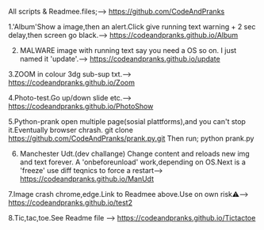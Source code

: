 All scripts & Readmee.files;-->
https://github.com/CodeAndPranks

1.'Album'Show a image,then an alert.Click give running text warning + 2 sec delay,then screen go black.-->
https://codeandpranks.github.io/Album 

2. MALWARE image with running text say you need a OS so on.
I just named it 'update'.-->
https://codeandpranks.github.io/update

3.ZOOM in colour 3dg sub-sup txt.-->
https://codeandpranks.github.io/Zoom

4.Photo-test.Go up/down slide etc.-->
https://codeandpranks.github.io/PhotoShow

5.Python-prank open multiple page(sosial plattforms),and you can't stop it.Eventually browser chrash.
git clone  https://github.com/CodeAndPranks/prank.py.git
Then run; python prank.py

6. Manchester Udt.(dev challange)
Change content and reloads new img and text forever.
A 'onbeforeunload' work,depending on OS.Next is a 'freeze' use diff teqnics to force a restart--> https://codeandpranks.github.io/ManUdt

7.Image crash chrome,edge.Link to Readmee above.Use on own risk⚠️--> https://codeandpranks.github.io/test2

8.Tic,tac,toe.See Readme file --> https://codeandpranks.github.io/Tictactoe
